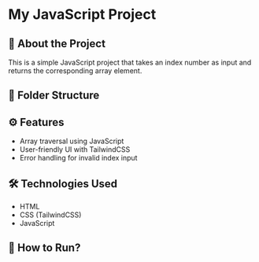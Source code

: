  # My JavaScript Project

## 🚀 About the Project
This is a simple JavaScript project that takes an index number as input and returns the corresponding array element.

## 📂 Folder Structure

## ⚙️ Features
- Array traversal using JavaScript
- User-friendly UI with TailwindCSS
- Error handling for invalid index input

## 🛠️ Technologies Used
- HTML
- CSS (TailwindCSS)
- JavaScript

## 📢 How to Run?